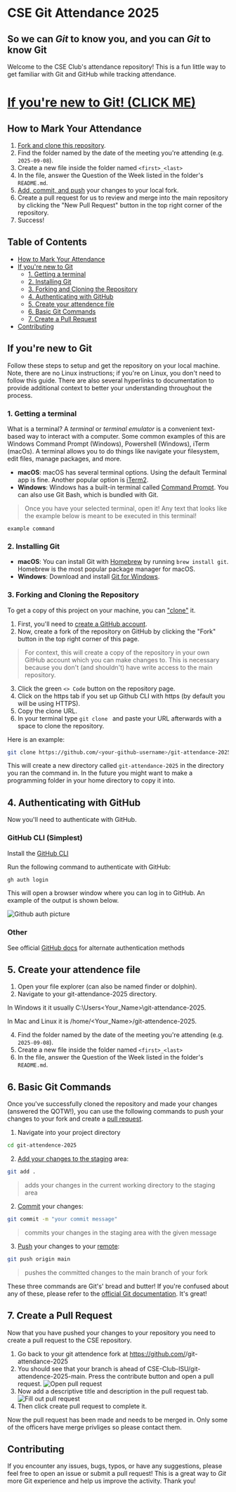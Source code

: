 # CSE Git Attendance 2025

## So we can *Git* to know you, and you can *Git* to know Git

Welcome to the CSE Club's attendance repository! This is a fun little way to get familiar with Git and GitHub while tracking attendance.

# [If you're new to Git! (CLICK ME)](#if-youre-new-to-git)

## How to Mark Your Attendance

1. [Fork and clone this repository](#forking-and-cloning-the-repository).
2. Find the folder named by the date of the meeting you're attending (e.g. `2025-09-08`).
3. Create a new file inside the folder named `<first>_<last>`
4. In the file, answer the Question of the Week listed in the folder's `README.md`.
5. [Add, commit, and push](#6-basic-git-commands) your changes to your local fork.
6. Create a pull request for us to review and merge into the main repository by clicking the "New Pull Request" button in the top
right corner of the repository.
7. Success!

## Table of Contents

- [How to Mark Your Attendance](#how-to-mark-your-attendance)
- [If you're new to Git](#if-youre-new-to-git)
  - [1. Getting a terminal](#1-getting-a-terminal)
  - [2. Installing Git](#2-installing-git)
  - [3. Forking and Cloning the Repository](#3-forking-and-cloning-the-repository)
  - [4. Authenticating with GitHub](#4-authenticating-with-github)
  - [5. Create your attendence file](#5-create-your-attendence-file)
  - [6. Basic Git Commands](#6-basic-git-commands)
  - [7. Create a Pull Request](#7-create-a-pull-request)
- [Contributing](#contributing)

## If you're new to Git

Follow these steps to setup and get the repository on your local machine. Note, there are no Linux instructions; if you're on Linux, you don't need to
follow this guide. There are also several hyperlinks to documentation to provide additional context to better your understanding throughout the process.

### 1. Getting a terminal

What is a terminal? A _terminal_ or _terminal emulator_ is a convenient text-based way to interact with a computer. Some common examples of this are Windows Command Prompt (Windows), Powershell (Windows), iTerm (macOs). A terminal allows you to do things like navigate your filesystem, edit files, manage packages, and more.

- **macOS**: macOS has several terminal options. Using the default Terminal app is fine. Another popular option is [iTerm2](https://www.iterm2.com/).
- **Windows**: Windows has a built-in terminal called [Command Prompt](https://en.wikipedia.org/wiki/Cmd.exe). You can also use Git Bash, which is bundled with Git.
> Once you have your selected terminal, open it! Any text that looks like the example below is meant to be executed in this terminal!

`example command`

### 2. Installing Git

- **macOS**: You can install Git with [Homebrew](https://brew.sh/) by running `brew install git`. Homebrew is the most popular package manager for macOS.
- **Windows**: Download and install [Git for Windows](https://git-scm.com/download/win).

### 3. Forking and Cloning the Repository

To get a copy of this project on your machine, you can ["clone"](https://www.atlassian.com/git/tutorials/setting-up-a-repository/git-clone) it.

1. First, you'll need to [create a GitHub account](https://github.com/join).
2. Now, create a fork of the repository on GitHub by clicking the "Fork" button in the top right corner of this page.
  > For context, this will create a copy of the repository in your own GitHub account which you can make changes to.
  > This is necessary because you don't (and shouldn't) have write access to the main repository.
3. Click the green `<> Code` button on the repository page.
4. Click on the https tab if you set up Github CLI with https (by default you will be using HTTPS).
5. Copy the clone URL.
6. In your terminal type `git clone ` and paste your URL afterwards with a space to clone the repository.

Here is an example:
```bash
git clone https://github.com/<your-github-username>/git-attendance-2025.git
```
This will create a new directory called `git-attendance-2025` in the directory you ran the command in.
In the future you might want to make a programming folder in your home directory to copy it into.

## 4. Authenticating with GitHub

Now you'll need to authenticate with GitHub.

### GitHub CLI (Simplest)

Install the [GitHub CLI](https://cli.github.com/)

Run the following command to authenticate with GitHub:

```bash
gh auth login
```

This will open a browser window where you can log in to GitHub. An example of the output is shown below.

![Github auth picture](https://github.com/tuvus/git-attendance-2025/blob/main/Docs/Screenshot%202025-10-02%20183805.png)

### Other

See official [GitHub docs](https://docs.github.com/en/authentication/keeping-your-account-and-data-secure/about-authentication-to-github#authenticating-with-the-command-line) for alternate authentication methods

## 5. Create your attendence file

1. Open your file explorer (can also be named finder or dolphin).
2. Navigate to your git-attendance-2025 directory.

In Windows it it usually C:\Users\<Your_Name>\git-attendance-2025.

In Mac and Linux it is /home/<Your_Name>/git-attendence-2025.

4. Find the folder named by the date of the meeting you're attending (e.g. `2025-09-08`).
5. Create a new file inside the folder named `<first>_<last>`
6. In the file, answer the Question of the Week listed in the folder's `README.md`.

## 6. Basic Git Commands

Once you've successfully cloned the repository and made your changes (answered the QOTW!), you can use the following commands to 
push your changes to your fork and create a [pull request](https://docs.github.com/en/pull-requests/collaborating-with-pull-requests/proposing-changes-to-your-work-with-pull-requests/about-pull-requests).

1. Navigate into your project directory

```bash
cd git-attendence-2025
```

2.  [Add your changes to the staging](https://www.atlassian.com/git/tutorials/saving-changes) area:

```bash
git add .
```
  > adds your changes in the current working directory to the staging area

2. [Commit](https://www.atlassian.com/git/tutorials/saving-changes/git-commit) your changes:

```bash
git commit -m "your commit message"
```
  > commits your changes in the staging area with the given message

3. [Push](https://www.atlassian.com/git/tutorials/syncing/git-push) your changes to your [remote](https://docs.github.com/en/get-started/git-basics/about-remote-repositories):
```bash
git push origin main
```
  > pushes the committed changes to the main branch of your fork

These three commands are Git's' bread and butter! If you're confused about any of these, please refer to the [official Git documentation](https://git-scm.com/doc). It's great!

## 7. Create a Pull Request

Now that you have pushed your changes to your repository you need to create a pull request to the CSE repository.

1. Go back to your git attendence fork at https://github.com/<your-github-username>/git-attendance-2025
2. You should see that your branch is ahead of CSE-Club-ISU/git-attendence-2025-main. Press the contribute button and open a pull request.
![Open pull request](https://github.com/tuvus/git-attendance-2025/blob/main/Docs/Screenshot_20251002_195327.png)
4. Now add a descriptive title and description in the pull request tab.
![Fill out pull request](https://github.com/tuvus/git-attendance-2025/blob/main/Docs/Screenshot_20251002_195454.png)
6. Then click create pull request to complete it.

Now the pull request has been made and needs to be merged in. Only some of the officers have merge privliges so please contact them.

## Contributing

If you encounter any issues, bugs, typos, or have any suggestions, please feel free to open an issue or submit a pull request! This is 
a great way to *Git* more Git experience and help us improve the activity. Thank you!
